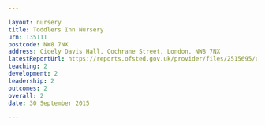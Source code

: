 ```yaml
---

layout: nursery
title: Toddlers Inn Nursery
urn: 135111
postcode: NW8 7NX
address: Cicely Davis Hall, Cochrane Street, London, NW8 7NX
latestReportUrl: https://reports.ofsted.gov.uk/provider/files/2515695/urn/135111.pdf
teaching: 2
development: 2
leadership: 2
outcomes: 2
overall: 2
date: 30 September 2015

---
```

